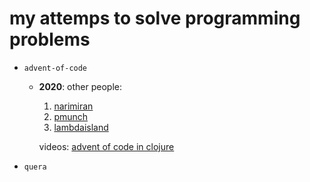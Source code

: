 # my attemps to solve programming problems

- `advent-of-code`
  - **2020**:
    other people:
    1. [narimiran](https://github.com/narimiran/AdventOfCode2020)
    2. [pmunch](https://github.com/PMunch/aoc2020)
    3. [lambdaisland](https://github.com/lambdaisland/aoc_2020/)
    
    videos:
    [advent of code in clojure](https://www.youtube.com/watch?v=b0a5siw85N4)
  
- `quera` 
